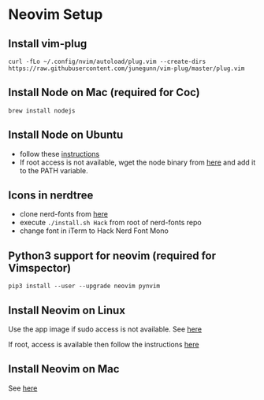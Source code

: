 # Neovim Setup

## Install vim-plug

`curl -fLo ~/.config/nvim/autoload/plug.vim --create-dirs https://raw.githubusercontent.com/junegunn/vim-plug/master/plug.vim`

## Install Node on Mac (required for Coc)
`brew install nodejs`

## Install Node on Ubuntu
- follow these [instructions](https://github.com/nodesource/distributions#installation-instructions)
- If root access is not available, wget the node binary from [here](https://nodejs.org/en/download/)
  and add it to the PATH variable.

## Icons in nerdtree
- clone nerd-fonts from [here](https://github.com/ryanoasis/nerd-fonts)
- execute `./install.sh Hack` from root of nerd-fonts repo
- change font in iTerm to Hack Nerd Font Mono

## Python3 support for neovim (required for Vimspector)
`pip3 install --user --upgrade neovim pynvim`

## Install Neovim on Linux
Use the app image if sudo access is not available.
See [here](https://github.com/neovim/neovim/wiki/Installing-Neovim#appimage-universal-linux-package)

If root, access is available then follow the instructions
[here](https://github.com/neovim/neovim/wiki/Installing-Neovim#appimage-universal-linux-package)

## Install Neovim on Mac
See [here](https://github.com/neovim/neovim/wiki/Installing-Neovim#appimage-universal-linux-package)
